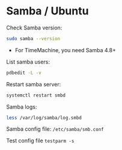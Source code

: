 # Samba / Ubuntu

Check Samba version:

```bash
sudo samba --version
```

- For TimeMachine, you need Samba 4.8+

List samba users:

```bash
pdbedit -L -v
```

Restart samba server:

```bash
systemctl restart smbd
```

Samba logs:

```bash
less /var/log/samba/log.smbd
```

Samba config file: `/etc/samba/smb.conf`

Test config file `testparm -s`